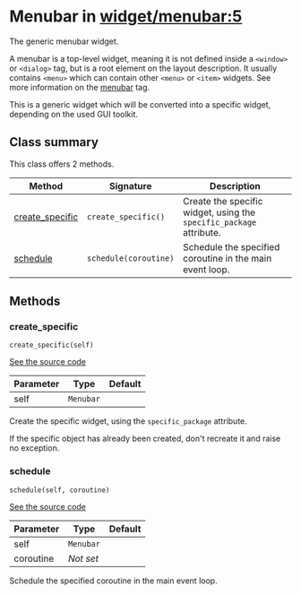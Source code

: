 # Menubar in [widget/menubar:5](../raw/widget/menubar.html#L5)

The generic menubar widget.

A menubar is a top-level widget, meaning it is not defined inside a
`<window>` or `<dialog>` tag, but is a root element on the layout
description.  It usually contains `<menu>` which can contain other
`<menu>` or `<item>` widgets.  See more information on the
[menubar](/layout/tag/menubar.md) tag.

This is a generic widget which will be converted into a specific widget,
depending on the used GUI toolkit.

## Class summary

This class offers 2 methods.

| Method | Signature | Description |
| ------ | --------- | ----------- |
| [create_specific](#create_specific) | `create_specific()` | Create the specific widget, using the `specific_package` attribute. |
| [schedule](#schedule) | `schedule(coroutine)` | Schedule the specified coroutine in the main event loop. |

## Methods

### create_specific

`create_specific(self)`

[See the source code](../raw/widget/menubar.html#L30)

| Parameter | Type | Default |
| --------- | ---- | ------- |
| self | `Menubar` |  |

Create the specific widget, using the `specific_package` attribute.

If the specific object has already been created, don't recreate it and
raise no exception.

### schedule

`schedule(self, coroutine)`

[See the source code](../raw/widget/menubar.html#L75)

| Parameter | Type | Default |
| --------- | ---- | ------- |
| self | `Menubar` |  |
| coroutine | *Not set* |  |

Schedule the specified coroutine in the main event loop.